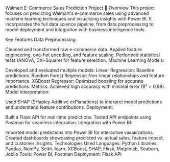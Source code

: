 Walmart E-Commerce Sales Prediction Project 🚀
Overview
This project focuses on predicting Walmart's e-commerce sales using advanced machine learning techniques and visualizing insights with Power BI. It incorporates the full data science pipeline, from data preprocessing to model deployment and integration with business intelligence tools.

Key Features
Data Preprocessing:

Cleaned and transformed raw e-commerce data.
Applied feature engineering, one-hot encoding, and feature scaling.
Performed statistical tests (ANOVA, Chi-Square) for feature selection.
Machine Learning Models:

Developed and evaluated multiple models:
Linear Regression: Baseline predictions.
Random Forest Regressor: Non-linear relationships and feature importance.
XGBoost Regressor: Optimized boosting for accurate predictions.
Metrics: Achieved high accuracy with minimal error (R² > 0.99).
Model Interpretation:

Used SHAP (SHapley Additive exPlanations) to interpret model predictions and understand feature contributions.
Deployment:

Built a Flask API for real-time predictions.
Tested API endpoints using Postman for seamless integration.
Integration with Power BI:

Imported model predictions into Power BI for interactive visualizations.
Created dashboards showcasing predicted vs. actual sales, feature impact, and customer insights.
Technologies Used
Languages: Python
Libraries: Pandas, NumPy, Scikit-learn, XGBoost, SHAP, Flask, Matplotlib, Seaborn, Joblib
Tools: Power BI, Postman
Deployment: Flask API
